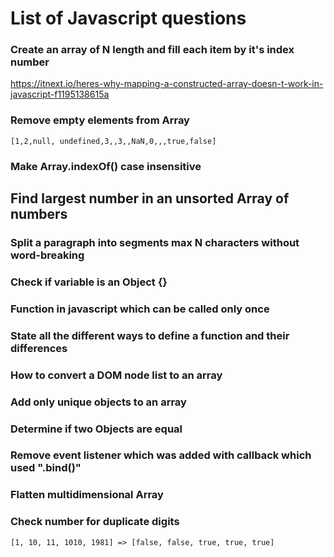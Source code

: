 # List of Javascript questions

### Create an array of N length and fill each item by it's index number
https://itnext.io/heres-why-mapping-a-constructed-array-doesn-t-work-in-javascript-f1195138615a

### Remove empty elements from Array

    [1,2,null, undefined,3,,3,,NaN,0,,,true,false]

### Make Array.indexOf() case insensitive

## Find largest number in an unsorted Array of numbers

### Split a paragraph into segments max N characters without word-breaking

### Check if variable is an Object {}

### Function in javascript which can be called only once

### State all the different ways to define a function and their differences

### How to convert a DOM node list to an array

### Add only unique objects to an array

### Determine if two Objects are equal

### Remove event listener which was added with callback which used ".bind()"

### Flatten multidimensional Array

### Check number for duplicate digits

    [1, 10, 11, 1010, 1981] => [false, false, true, true, true]